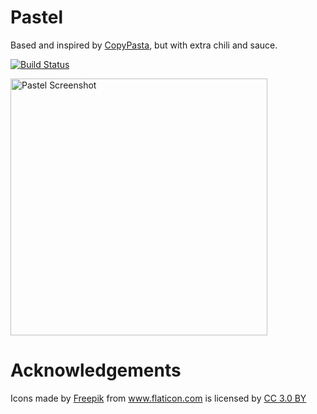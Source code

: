 # Pastel
Based and inspired by [CopyPasta](https://github.com/alltheflow/CopyPasta), but with extra
chili and sauce.

[![Build Status](https://travis-ci.org/sendyhalim/Pastel-OSX.svg?branch=master)](https://travis-ci.org/sendyhalim/Pastel-OSX)

<img width="411"
     alt="Pastel Screenshot"
     src="https://cloud.githubusercontent.com/assets/3948217/13404386/f8505004-df4b-11e5-838b-7bdc9fd28ce3.png">


# Acknowledgements
Icons made by <a href="http://www.freepik.com" title="Freepik">Freepik</a>
from <a href="http://www.flaticon.com" title="Flaticon">www.flaticon.com</a>
is licensed by
<a href="http://creativecommons.org/licenses/by/3.0/" title="Creative Commons BY 3.0" target="_blank">CC 3.0 BY</a>
